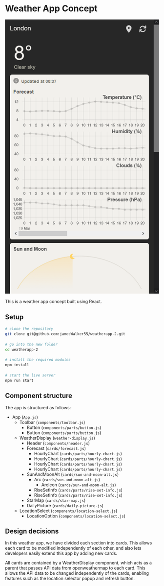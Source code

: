 # Weather App Concept

![](public/README0.png)

This is a weather app concept built using React.

## Setup

```bash
# clone the repository
git clone git@github.com:jamesWalker55/weatherapp-2.git

# go into the new folder
cd weatherapp-2

# install the required modules
npm install

# start the live server
npm run start
```

## Component structure

The app is structured as follows:

- App (`App.js`)
    - Toolbar (`components/toolbar.js`)
        - Button (`components/parts/button.js`)
        - Button (`components/parts/button.js`)
    - WeatherDisplay (`weather-display.js`)
        - Header (`components/header.js`)
        - Forecast (`cards/forecast.js`)
            - HourlyChart (`cards/parts/hourly-chart.js`)
            - HourlyChart (`cards/parts/hourly-chart.js`)
            - HourlyChart (`cards/parts/hourly-chart.js`)
            - HourlyChart (`cards/parts/hourly-chart.js`)
        - SunAndMoonAlt (`cards/sun-and-moon-alt.js`)
            - Arc (`cards/sun-and-moon-alt.js`)
                - ArcIcon (`cards/sun-and-moon-alt.js`)
            - RiseSetInfo (`cards/parts/rise-set-info.js`)
            - RiseSetInfo (`cards/parts/rise-set-info.js`)
        - StarMap (`cards/star-map.js`)
        - DailyPicture (`cards/daily-picture.js`)
    - LocationSelect (`components/location-select.js`)
        - LocationOption (`components/location-select.js`)

## Design decisions

In this weather app, we have divided each section into cards. This allows each card to be modified independently of each other, and also lets developers easily extend this app by adding new cards.

All cards are contained by a WeatherDisplay component, which acts as a parent that passes API data from openweathermap to each card. This allows the API data to be changed independently of the cards, enabling features such as the location selector popup and refresh button.


